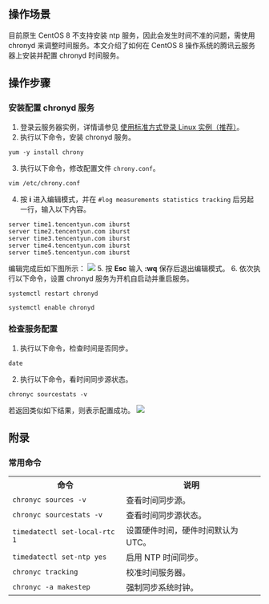 ## 操作场景
目前原生 CentOS 8 不支持安装 ntp 服务，因此会发生时间不准的问题，需使用 chronyd 来调整时间服务。本文介绍了如何在 CentOS 8 操作系统的腾讯云服务器上安装并配置 chronyd 时间服务。

## 操作步骤
### 安装配置 chronyd 服务
1. 登录云服务器实例，详情请参见 [使用标准方式登录 Linux 实例（推荐）](https://cloud.tencent.com/document/product/213/5436)。
2. 执行以下命令，安装 chronyd 服务。
```shell
yum -y install chrony
```
3. 执行以下命令，修改配置文件 `chrony.conf`。
```shell
vim /etc/chrony.conf
```
4. 按 **i** 进入编辑模式，并在 `#log measurements statistics tracking` 后另起一行，输入以下内容。
```shell
server time1.tencentyun.com iburst
server time2.tencentyun.com iburst
server time3.tencentyun.com iburst
server time4.tencentyun.com iburst
server time5.tencentyun.com iburst
```
编辑完成后如下图所示：
![](https://main.qcloudimg.com/raw/578e072599f8d50ea188d3911a9d76c7.png)
5. 按 **Esc** 输入 **:wq** 保存后退出编辑模式。
6. 依次执行以下命令，设置 chronyd 服务为开机自启动并重启服务。
```shell
systemctl restart chronyd
```
```shell
systemctl enable chronyd
```

### 检查服务配置
1. 执行以下命令，检查时间是否同步。
```shell
date
```
2. 执行以下命令，看时间同步源状态。
```shell
chronyc sourcestats -v
```
若返回类似如下结果，则表示配置成功。
![](https://main.qcloudimg.com/raw/6a5f584638de922f5e80b5b138541c9e.png)

## 附录
### 常用命令
<table>
<tr>
<th>命令</th><th>说明</th>
</tr>
<tr>
<td>
<code>chronyc sources -v</code>
</td>
<td>查看时间同步源。</td>
</tr>
<tr>
<td>
<code>chronyc sourcestats -v</code>
</td>
<td>查看时间同步源状态。</td>
</tr>
<tr>
<td>
<code>timedatectl set-local-rtc 1</code>
</td>
<td>设置硬件时间，硬件时间默认为 UTC。
</td>
</tr>
<tr>
<td>
<code>timedatectl set-ntp yes</code>
</td>
<td>启用 NTP 时间同步。</td>
</tr>
<tr>
<td>
<code>chronyc tracking</code>
</td>
<td>校准时间服务器。</td>
</tr>
<tr>
<td>
<code>chronyc -a makestep</code>
</td>
<td>强制同步系统时钟。</td>
</tr>
</table>


